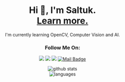 <h1 align="center">Hi 👋, I'm Saltuk. <br> <a href="http://saltukozelgul.herokuapp.com/">Learn more.</a></h1>




<p align="center">I'm currently learning OpenCV, Computer Vision and AI. </p>

<h3 align="center"> Follow Me On: </h3>
  
<div align="center">
  
[![](https://img.shields.io/badge/linkedin-%230077B5.svg?&style=for-the-badge&logo=linkedin&logoColor=white)](https://www.linkedin.com/in/saltukozelgul/)
[![](https://img.shields.io/badge/Instagram-E4405F?style=for-the-badge&logo=instagram&logoColor=white)](https://www.instagram.com/saltukozelgul/)
[![](https://img.shields.io/badge/YouTube-FF0000?style=for-the-badge&logo=youtube&logoColor=white)](https://www.youtube.com/channel/UCMifPLEtxztl5zZaLau1jIQ)
[![Mail Badge](https://img.shields.io/badge/saltukozelgul@gmail.com-c14438?style=for-the-badge&logo=Gmail&logoColor=white&link=mailto:saltukozelgul@gmail.com)](mailto:saltukozelgul@gmail.com)

</div>
  


<p align="center">
  <img alt="github stats" src="https://github-readme-stats.vercel.app/api?username=saltukozelgul&theme=radical" />
  <br>
  <img src="https://github-readme-stats.vercel.app/api/top-langs?username=saltukozelgul&theme=radical&show_icons=true&cache_seconds=1800&locale=en&layout=compact" alt="languages" />
</p>
